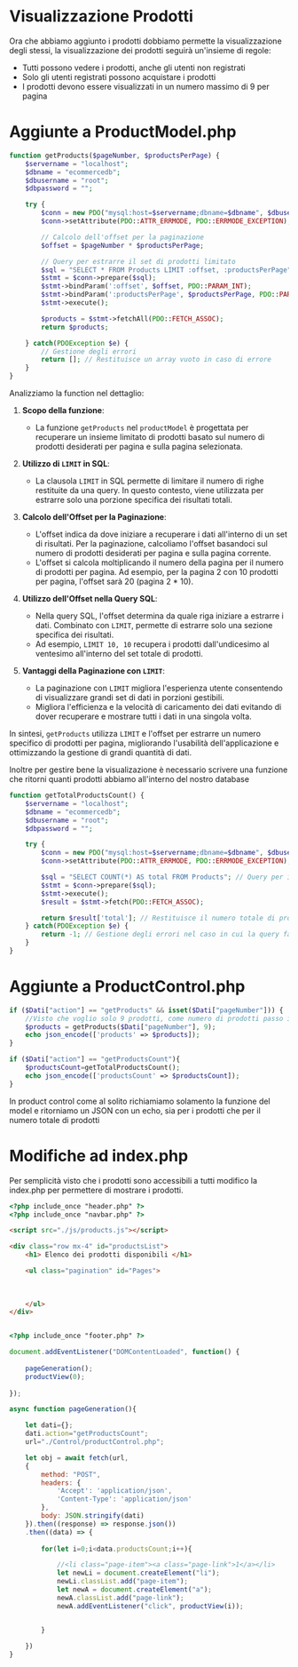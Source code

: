 # Visualizzazione Prodotti

Ora che abbiamo aggiunto i prodotti dobbiamo permette la visualizzazione degli stessi, la visualizzazione dei prodotti seguirà un'insieme di regole:

- Tutti possono vedere i prodotti, anche gli utenti non registrati
- Solo gli utenti registrati possono acquistare i prodotti
- I prodotti devono essere visualizzati in un numero massimo di 9 per pagina

# Aggiunte a ProductModel.php

```php
function getProducts($pageNumber, $productsPerPage) {
    $servername = "localhost";
    $dbname = "ecommercedb";
    $dbusername = "root";
    $dbpassword = "";

    try {
        $conn = new PDO("mysql:host=$servername;dbname=$dbname", $dbusername, $dbpassword);
        $conn->setAttribute(PDO::ATTR_ERRMODE, PDO::ERRMODE_EXCEPTION);

        // Calcolo dell'offset per la paginazione
        $offset = $pageNumber * $productsPerPage;

        // Query per estrarre il set di prodotti limitato
        $sql = "SELECT * FROM Products LIMIT :offset, :productsPerPage";
        $stmt = $conn->prepare($sql);
        $stmt->bindParam(':offset', $offset, PDO::PARAM_INT);
        $stmt->bindParam(':productsPerPage', $productsPerPage, PDO::PARAM_INT);
        $stmt->execute();

        $products = $stmt->fetchAll(PDO::FETCH_ASSOC);
        return $products;

    } catch(PDOException $e) {
        // Gestione degli errori
        return []; // Restituisce un array vuoto in caso di errore
    }
}
```

Analizziamo la function nel dettaglio:

1. **Scopo della funzione**:
   - La funzione `getProducts` nel `productModel` è progettata per recuperare un insieme limitato di prodotti basato sul numero di prodotti desiderati per pagina e sulla pagina selezionata.

2. **Utilizzo di `LIMIT` in SQL**:
   - La clausola `LIMIT` in SQL permette di limitare il numero di righe restituite da una query. In questo contesto, viene utilizzata per estrarre solo una porzione specifica dei risultati totali.

3. **Calcolo dell'Offset per la Paginazione**:
   - L'offset indica da dove iniziare a recuperare i dati all'interno di un set di risultati. Per la paginazione, calcoliamo l'offset basandoci sul numero di prodotti desiderati per pagina e sulla pagina corrente. 
   - L'offset si calcola moltiplicando il numero della pagina per il numero di prodotti per pagina. Ad esempio, per la pagina 2 con 10 prodotti per pagina, l'offset sarà 20 (pagina 2 * 10).

4. **Utilizzo dell'Offset nella Query SQL**:
   - Nella query SQL, l'offset determina da quale riga iniziare a estrarre i dati. Combinato con `LIMIT`, permette di estrarre solo una sezione specifica dei risultati. 
   - Ad esempio, `LIMIT 10, 10` recupera i prodotti dall'undicesimo al ventesimo all'interno del set totale di prodotti.

5. **Vantaggi della Paginazione con `LIMIT`**:
   - La paginazione con `LIMIT` migliora l'esperienza utente consentendo di visualizzare grandi set di dati in porzioni gestibili.
   - Migliora l'efficienza e la velocità di caricamento dei dati evitando di dover recuperare e mostrare tutti i dati in una singola volta.

In sintesi, `getProducts` utilizza `LIMIT` e l'offset per estrarre un numero specifico di prodotti per pagina, migliorando l'usabilità dell'applicazione e ottimizzando la gestione di grandi quantità di dati.


Inoltre per gestire bene la visualizazione è necessario scrivere una funzione che ritorni quanti prodotti abbiamo all'interno del nostro database

```php
function getTotalProductsCount() {
    $servername = "localhost";
    $dbname = "ecommercedb";
    $dbusername = "root";
    $dbpassword = "";

    try {
        $conn = new PDO("mysql:host=$servername;dbname=$dbname", $dbusername, $dbpassword);
        $conn->setAttribute(PDO::ATTR_ERRMODE, PDO::ERRMODE_EXCEPTION);

        $sql = "SELECT COUNT(*) AS total FROM Products"; // Query per il conteggio dei prodotti
        $stmt = $conn->prepare($sql);
        $stmt->execute();
        $result = $stmt->fetch(PDO::FETCH_ASSOC);

        return $result['total']; // Restituisce il numero totale di prodotti
    } catch(PDOException $e) {
        return -1; // Gestione degli errori nel caso in cui la query fallisca
    }
}
```

# Aggiunte a ProductControl.php


```php
if ($Dati["action"] == "getProducts" && isset($Dati["pageNumber"])) {
    //Visto che voglio solo 9 prodotti, come numero di prodotti passo il numero fisso 9 
    $products = getProducts($Dati["pageNumber"], 9);
    echo json_encode(['products' => $products]);
}

if ($Dati["action"] == "getProductsCount"){
    $productsCount=getTotalProductsCount();
    echo json_encode(['productsCount' => $productsCount]);
}
```

In product control come al solito richiamiamo solamento la funzione del model e ritorniamo un JSON con un echo, sia per i prodotti che per il numero totale di prodotti

# Modifiche ad index.php

Per semplicità visto che i prodotti sono accessibili a tutti modifico la index.php per permettere di mostrare i prodotti.

```html
<?php include_once "header.php" ?>
<?php include_once "navbar.php" ?>

<script src="./js/products.js"></script>

<div class="row mx-4" id="productsList">
    <h1> Elenco dei prodotti disponibili </h1>

    <ul class="pagination" id="Pages">
        
        
      
    </ul>
</div>


<?php include_once "footer.php" ?>


```


```js
document.addEventListener("DOMContentLoaded", function() {
    
    pageGeneration();
    productView(0);
    
});

async function pageGeneration(){

    let dati={};
    dati.action="getProductsCount";
    url="./Control/productControl.php";

    let obj = await fetch(url,
    {
        method: "POST",
        headers: {
            'Accept': 'application/json',
            'Content-Type': 'application/json'
        },
        body: JSON.stringify(dati)
    }).then((response) => response.json())
    .then((data) => {
        
        for(let i=0;i<data.productsCount;i++){

            //<li class="page-item"><a class="page-link">1</a></li>
            let newLi = document.createElement("li");
            newLi.classList.add("page-item");
            let newA = document.createElement("a");
            newA.classList.add("page-link");
            newA.addEventListener("click", productView(i));


        }
        
    })
}
```
